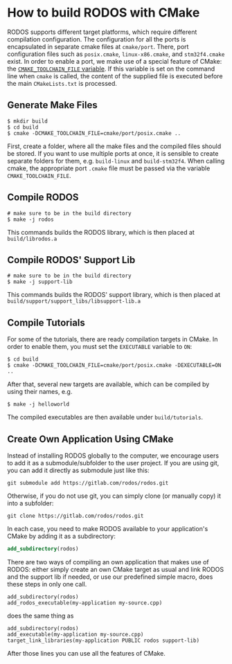 How to build RODOS with CMake
=============================

RODOS supports different target platforms, which require different compilation configuration.
The configuration for all the ports is encapsulated in separate cmake files at `cmake/port`.
There, port configuration files such as `posix.cmake`, `linux-x86.cmake`, and `stm32f4.cmake` exist.
In order to enable a port, we make use of a special feature of CMake: the [`CMAKE_TOOLCHAIN_FILE` variable](https://cmake.org/cmake/help/v3.15/variable/CMAKE_TOOLCHAIN_FILE.html).
If this variable is set on the command line when `cmake` is called, the content of the supplied file is executed before the main `CMakeLists.txt` is processed.

Generate Make Files
-------------------

```shell script
$ mkdir build
$ cd build
$ cmake -DCMAKE_TOOLCHAIN_FILE=cmake/port/posix.cmake ..
```

First, create a folder, where all the make files and the compiled files should be stored.
If you want to use multiple ports at once, it is sensible to create separate folders for them, e.g. `build-linux` and `build-stm32f4`.
When calling cmake, the appropriate port `.cmake` file must be passed via the variable `CMAKE_TOOLCHAIN_FILE`.

Compile RODOS
-------------
```shell script
# make sure to be in the build directory
$ make -j rodos
```

This commands builds the RODOS library, which is then placed at `build/librodos.a`

Compile RODOS' Support Lib
--------------------------
```shell script
# make sure to be in the build directory
$ make -j support-lib
```

This commands builds the RODOS' support library, which is then placed at `build/support/support_libs/libsupport-lib.a`

Compile Tutorials
-----------------
For some of the tutorials, there are ready compilation targets in CMake.
In order to enable them, you must set the `EXECUTABLE` variable to `ON`: 

```shell script
$ cd build
$ cmake -DCMAKE_TOOLCHAIN_FILE=cmake/port/posix.cmake -DEXECUTABLE=ON ..
```

After that, several new targets are available, which can be compiled by using their names, e.g.

```shell script
$ make -j helloworld
```

The compiled executables are then available under `build/tutorials`.

Create Own Application Using CMake
----------------------------------

Instead of installing RODOS globally to the computer, we encourage users to add it as a submodule/subfolder to the user project.
If you are using git, you can add it directly as submodule just like this:
```shell script
git submodule add https://gitlab.com/rodos/rodos.git
```
Otherwise, if you do not use git, you can simply clone (or manually copy) it into a subfolder:
```shell script
git clone https://gitlab.com/rodos/rodos.git
```
In each case, you need to make RODOS available to your application's CMake by adding it as a subdirectory:
```cmake
add_subdirectory(rodos)
```

There are two ways of compiling an own application that makes use of RODOS: either simply create an own CMake target as usual and link RODOS and the support lib if needed, or use our predefined simple macro, does these steps in only one call.

```shell script
add_subdirectory(rodos)
add_rodos_executable(my-application my-source.cpp)
```

does the same thing as

```shell script
add_subdirectory(rodos)
add_executable(my-application my-source.cpp)
target_link_libraries(my-application PUBLIC rodos support-lib)
```

After those lines you can use all the features of CMake.
